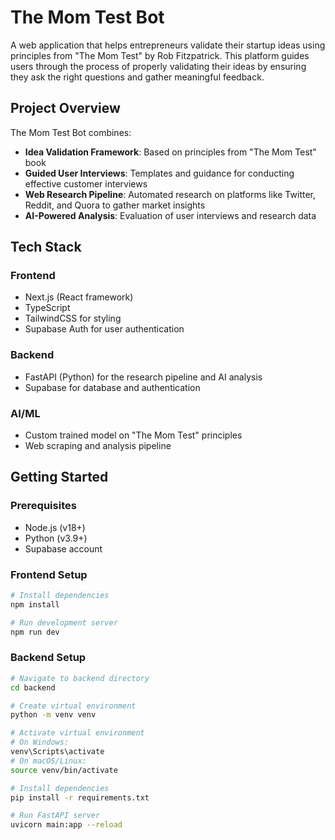 # The Mom Test Bot

A web application that helps entrepreneurs validate their startup ideas using principles from "The Mom Test" by Rob Fitzpatrick. This platform guides users through the process of properly validating their ideas by ensuring they ask the right questions and gather meaningful feedback.

## Project Overview

The Mom Test Bot combines:
- **Idea Validation Framework**: Based on principles from "The Mom Test" book
- **Guided User Interviews**: Templates and guidance for conducting effective customer interviews
- **Web Research Pipeline**: Automated research on platforms like Twitter, Reddit, and Quora to gather market insights
- **AI-Powered Analysis**: Evaluation of user interviews and research data

## Tech Stack

### Frontend
- Next.js (React framework)
- TypeScript
- TailwindCSS for styling
- Supabase Auth for user authentication

### Backend
- FastAPI (Python) for the research pipeline and AI analysis
- Supabase for database and authentication

### AI/ML
- Custom trained model on "The Mom Test" principles
- Web scraping and analysis pipeline

## Getting Started

### Prerequisites
- Node.js (v18+)
- Python (v3.9+)
- Supabase account

### Frontend Setup
```bash
# Install dependencies
npm install

# Run development server
npm run dev
```

### Backend Setup
```bash
# Navigate to backend directory
cd backend

# Create virtual environment
python -m venv venv

# Activate virtual environment
# On Windows:
venv\Scripts\activate
# On macOS/Linux:
source venv/bin/activate

# Install dependencies
pip install -r requirements.txt

# Run FastAPI server
uvicorn main:app --reload
```